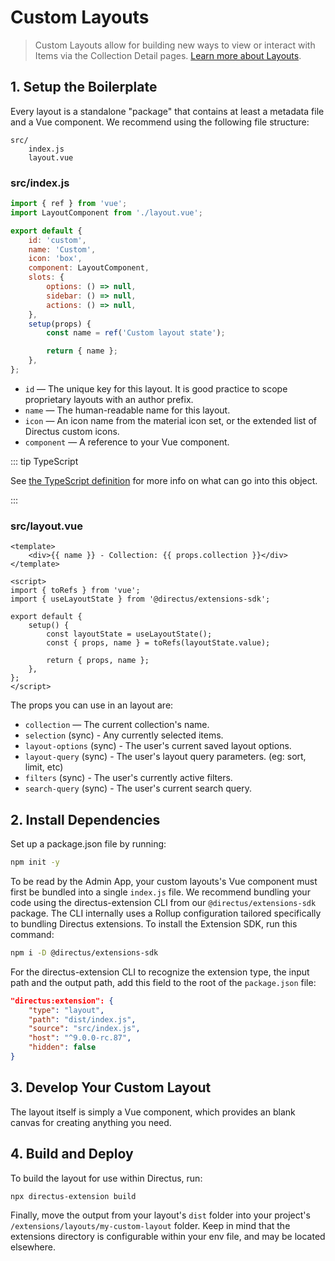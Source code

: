 # Custom Layouts <small></small>

> Custom Layouts allow for building new ways to view or interact with Items via the Collection Detail pages.
> [Learn more about Layouts](/guides/layouts/).

## 1. Setup the Boilerplate

Every layout is a standalone "package" that contains at least a metadata file and a Vue component. We recommend using
the following file structure:

```
src/
	index.js
	layout.vue
```

### src/index.js

```js
import { ref } from 'vue';
import LayoutComponent from './layout.vue';

export default {
	id: 'custom',
	name: 'Custom',
	icon: 'box',
	component: LayoutComponent,
	slots: {
		options: () => null,
		sidebar: () => null,
		actions: () => null,
	},
	setup(props) {
		const name = ref('Custom layout state');

		return { name };
	},
};
```

- `id` — The unique key for this layout. It is good practice to scope proprietary layouts with an author prefix.
- `name` — The human-readable name for this layout.
- `icon` — An icon name from the material icon set, or the extended list of Directus custom icons.
- `component` — A reference to your Vue component.

::: tip TypeScript

See
[the TypeScript definition](https://github.com/directus/directus/blob/20355fee5eba514dd75565f60269311187010c66/app/src/layouts/types.ts#L4-L9)
for more info on what can go into this object.

:::

### src/layout.vue

```vue
<template>
	<div>{{ name }} - Collection: {{ props.collection }}</div>
</template>

<script>
import { toRefs } from 'vue';
import { useLayoutState } from '@directus/extensions-sdk';

export default {
	setup() {
		const layoutState = useLayoutState();
		const { props, name } = toRefs(layoutState.value);

		return { props, name };
	},
};
</script>
```

The props you can use in an layout are:

- `collection` — The current collection's name.
- `selection` (sync) - Any currently selected items.
- `layout-options` (sync) - The user's current saved layout options.
- `layout-query` (sync) - The user's layout query parameters. (eg: sort, limit, etc)
- `filters` (sync) - The user's currently active filters.
- `search-query` (sync) - The user's current search query.

## 2. Install Dependencies

Set up a package.json file by running:

```bash
npm init -y
```

To be read by the Admin App, your custom layouts's Vue component must first be bundled into a single `index.js` file. We
recommend bundling your code using the directus-extension CLI from our `@directus/extensions-sdk` package. The CLI
internally uses a Rollup configuration tailored specifically to bundling Directus extensions. To install the Extension
SDK, run this command:

```bash
npm i -D @directus/extensions-sdk
```

For the directus-extension CLI to recognize the extension type, the input path and the output path, add this field to
the root of the `package.json` file:

```json
"directus:extension": {
	"type": "layout",
	"path": "dist/index.js",
	"source": "src/index.js",
	"host": "^9.0.0-rc.87",
	"hidden": false
}
```

## 3. Develop Your Custom Layout

The layout itself is simply a Vue component, which provides an blank canvas for creating anything you need.

## 4. Build and Deploy

To build the layout for use within Directus, run:

```bash
npx directus-extension build
```

Finally, move the output from your layout's `dist` folder into your project's `/extensions/layouts/my-custom-layout`
folder. Keep in mind that the extensions directory is configurable within your env file, and may be located elsewhere.
